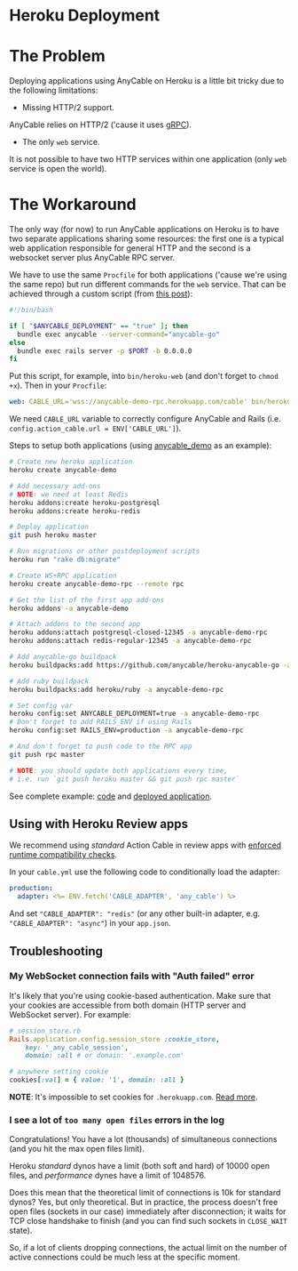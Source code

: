 # Heroku Deployment

# The Problem

Deploying applications using AnyCable on Heroku is a little bit tricky due to the following limitations:

- Missing HTTP/2 support.

AnyCable relies on HTTP/2 ('cause it uses [gRPC](https://grpc.io)).

- The only `web` service.

It is not possible to have two HTTP services within one application (only `web` service is open the world).

# The Workaround

The only way (for now) to run AnyCable applications on Heroku is to have two separate applications sharing some resources: the first one is a typical web application responsible for general HTTP and the second is a websocket server plus AnyCable RPC server.

We have to use the same `Procfile` for both applications ('cause we're using the same repo) but run different commands for the `web` service. That can be achieved through a custom script (from [this post](http://techtime.getharvest.com/blog/deploying-multiple-heroku-apps-from-a-single-repo)):

```sh
#!/bin/bash

if [ "$ANYCABLE_DEPLOYMENT" == "true" ]; then
  bundle exec anycable --server-command="anycable-go"
else
  bundle exec rails server -p $PORT -b 0.0.0.0  
fi
```

Put this script, for example, into `bin/heroku-web` (and don't forget to `chmod +x`). Then in your `Procfile`:

```yml
web: CABLE_URL='wss://anycable-demo-rpc.herokuapp.com/cable' bin/heroku-web
```

We need `CABLE_URL` variable to correctly configure AnyCable and Rails (i.e. `config.action_cable.url = ENV['CABLE_URL']`).

Steps to setup both applications (using [anycable_demo](https://github.com/anycable/anycable_demo) as an example):

```sh
# Create new heroku application
heroku create anycable-demo

# Add necessary add-ons
# NOTE: we need at least Redis
heroku addons:create heroku-postgresql 
heroku addons:create heroku-redis

# Deploy application
git push heroku master

# Run migrations or other postdeployment scripts
heroku run "rake db:migrate"

# Create WS+RPC application
heroku create anycable-demo-rpc --remote rpc

# Get the list of the first app add-ons
heroku addons -a anycable-demo

# Attach addons to the second app
heroku addons:attach postgresql-closed-12345 -a anycable-demo-rpc
heroku addons:attach redis-regular-12345 -a anycable-demo-rpc

# Add anycable-go buildpack
heroku buildpacks:add https://github.com/anycable/heroku-anycable-go -a anycable-demo-rpc

# Add ruby buildpack
heroku buildpacks:add heroku/ruby -a anycable-demo-rpc

# Set config var
heroku config:set ANYCABLE_DEPLOYMENT=true -a anycable-demo-rpc
# Don't forget to add RAILS_ENV if using Rails
heroku config:set RAILS_ENV=production -a anycable-demo-rpc 

# And don't forget to push code to the RPC app
git push rpc master

# NOTE: you should update both applications every time,
# i.e. run `git push heroku master && git push rpc master`
```

See complete example: [code](https://github.com/anycable/anycable_demo) and [deployed application](http://heroku-demo.anycable.io/).


## Using with Heroku Review apps

We recommend using _standard_ Action Cable in review apps with [enforced runtime compatibility checks](compatibility.md#runtime-checks).

In your `cable.yml` use the following code to conditionally load the adapter:

```yml
production:
  adapter: <%= ENV.fetch('CABLE_ADAPTER', 'any_cable') %>
```

And set `"CABLE_ADAPTER": "redis"` (or any other built-in adapter, e.g. `"CABLE_ADAPTER": "async"`) in your `app.json`.

## Troubleshooting

### My WebSocket connection fails with "Auth failed" error

It's likely that you're using cookie-based authentication. Make sure that your cookies are accessible from both domain (HTTP server and WebSocket server). For example:

```ruby
# session_store.rb
Rails.application.config.session_store :cookie_store,
    key: '_any_cable_session',
    domain: :all # or domain: '.example.com'

# anywhere setting cookie
cookies[:val] = { value: '1', domain: :all }
```

**NOTE**: It's impossible to set cookies for `.herokuapp.com`. [Read more](https://devcenter.heroku.com/articles/cookies-and-herokuapp-com).

### I see a lot of `too many open files` errors in the log

Congratulations! You have a lot (thousands) of simultaneous connections (and you hit the max open files limit).

Heroku _standard_ dynos have a limit (both soft and hard) of 10000 open files, and _performance_ dynes have a limit of 1048576.

Does this mean that the theoretical limit of connections is 10k for standard dynos? Yes, but only theoretical.
But in practice, the process doesn't free open files (sockets in our case) immediately after disconnection; it waits for TCP close handshake to finish (and you can find such sockets in `CLOSE_WAIT` state).

So, if a lot of clients dropping connections, the actual limit on the number of active connections could be much less at the specific moment.

